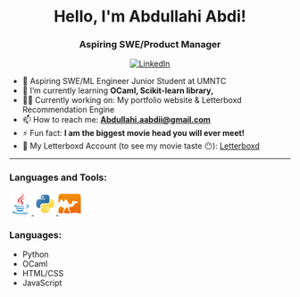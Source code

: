 <h1 align="center">Hello, I'm Abdullahi Abdi!</h1>
<h3 align="center">Aspiring SWE/Product Manager</h3>

<p align="center">
  <a href="https://www.linkedin.com/in/abdull-abdi5/" target="blank">
    <img src="https://img.shields.io/badge/Connect%20on-LinkedIn-blue?style=for-the-badge&logo=linkedin" alt="LinkedIn" />
  </a>
</p>

- 🔭 Aspiring SWE/ML Engineer Junior Student at UMNTC  
- 🌱 I’m currently learning **OCaml, Scikit-learn library,**  
- 👨‍💻 Currently working on: My portfolio website & Letterboxd Recommendation Engine  
- 📫 How to reach me: **Abdullahi.aabdii@gmail.com**  
- ⚡ Fun fact: **I am the biggest movie head you will ever meet!**  
- 📀 My Letterboxd Account (to see my movie taste 😶): [Letterboxd](https://letterboxd.com/Mulla759/)

---

<h3 align="left">Languages and Tools:</h3>
<p align="left">
  <a href="https://www.java.com" target="_blank" rel="noreferrer">
    <img src="https://raw.githubusercontent.com/devicons/devicon/master/icons/java/java-original.svg" alt="java" width="40" height="40"/>
  </a>
  <a href="https://www.python.org" target="_blank" rel="noreferrer">
    <img src="https://raw.githubusercontent.com/devicons/devicon/master/icons/python/python-original.svg" alt="python" width="40" height="40"/>
  </a>
  <a href="https://ocaml.org/" target="_blank" rel="noreferrer">
    <img src="https://raw.githubusercontent.com/devicons/devicon/master/icons/ocaml/ocaml-original.svg" alt="ocaml" width="40" height="40"/>
  </a>
</p>

<h3 align="left">Languages:</h3>
<ul>
  <li>Python</li>
  <li>OCaml</li>
  <li>HTML/CSS</li>
  <li>JavaScript</li>
</ul>
